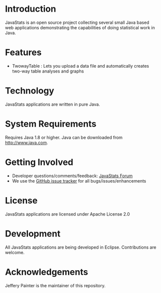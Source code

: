 
Introduction
========
JavaStats is an open source project collecting several small Java based web applications demonstrating the capabilities of doing statistical work in Java.

Features
========
- TwowayTable : Lets you upload a data file and automatically creates two-way table analyses and graphs


Technology
============
JavaStats applications are written in pure Java. 

System Requirements
============
Requires Java 1.8 or higher. Java can be downloaded from <a href="http://www.java.com" target="_blank">http://www.java.com</a>.

 Getting Involved
 =============
 * Developer questions/comments/feedback: <a href="http://www.javastats.com/forum">JavaStats Forum</a>
 * We use the <a href="../../issues">GitHub issue tracker</a> for all bugs/issues/enhancements

 License
 =======
 JavaStats applications are licensed under Apache License 2.0

 Development
 ===========
 All JavaStats applications are being developed in Eclipse. Contributions are welcome.

 Acknowledgements
 ===========
 Jeffery Painter is the maintainer of this repository.
